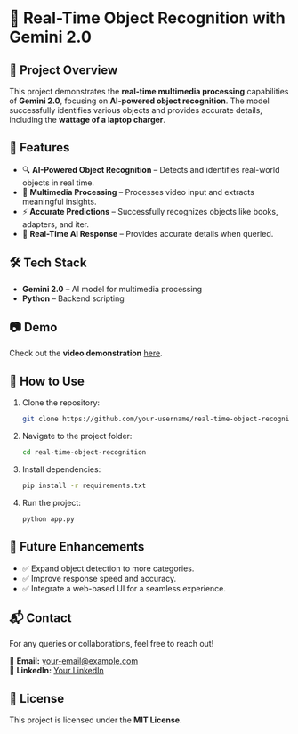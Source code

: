 # 🚀 Real-Time Object Recognition with Gemini 2.0  

## 📌 Project Overview  
This project demonstrates the **real-time multimedia processing** capabilities of **Gemini 2.0**, focusing on **AI-powered object recognition**. The model successfully identifies various objects and provides accurate details, including the **wattage of a laptop charger**.  

## 🎯 Features  
- 🔍 **AI-Powered Object Recognition** – Detects and identifies real-world objects in real time.  
- 🎥 **Multimedia Processing** – Processes video input and extracts meaningful insights.  
- ⚡ **Accurate Predictions** – Successfully recognizes objects like books, adapters, and iter.  
- 🤖 **Real-Time AI Response** – Provides accurate details when queried.  

## 🛠️ Tech Stack  
- **Gemini 2.0** – AI model for multimedia processing  
- **Python** – Backend scripting  

## 📷 Demo  
Check out the **video demonstration** [here](https://www.linkedin.com/posts/muhammad-zain-rehmani_ai-machinelearning-generativeai-activity-7307840725885329411-DSRO?utm_source=share&utm_medium=member_desktop&rcm=ACoAAEFInAIB7r0OppFkBhCGCHKd0pkXQ5PwfUo).  

## 🚀 How to Use  
1. Clone the repository:  
   ```bash
   git clone https://github.com/your-username/real-time-object-recognition.git
   ```
2. Navigate to the project folder:  
   ```bash
   cd real-time-object-recognition
   ```
3. Install dependencies:  
   ```bash
   pip install -r requirements.txt
   ```
4. Run the project:  
   ```bash
   python app.py
   ```

## 🌟 Future Enhancements  
- ✅ Expand object detection to more categories.  
- ✅ Improve response speed and accuracy.  
- ✅ Integrate a web-based UI for a seamless experience.  

## 📬 Contact  
For any queries or collaborations, feel free to reach out!  

📧 **Email:** your-email@example.com  
🔗 **LinkedIn:** [Your LinkedIn](https://www.linkedin.com/in/muhammad-zain-rehmani/)  

## 🔖 License  
This project is licensed under the **MIT License**.  
